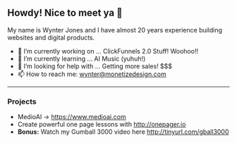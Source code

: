 ## Howdy! Nice to meet ya 👋

My name is Wynter Jones and I have almost 20 years experience building websites and digital products. 

- 🔭 I’m currently working on ... ClickFunnels 2.0 Stuff! Woohoo!!
- 🌱 I’m currently learning ... AI Music (yuhuh!)
- 🤔 I’m looking for help with ... Getting more sales! $$$
- 📫 How to reach me: wynter@monetizedesign.com

-----

### Projects

- MedioAI -> https://www.medioai.com
- Create powerful one page lessons with http://onepager.io 
- **Bonus:** Watch my Gumball 3000 video here  http://tinyurl.com/gball3000
